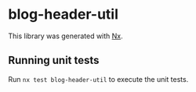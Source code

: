 # blog-header-util

This library was generated with [Nx](https://nx.dev).

## Running unit tests

Run `nx test blog-header-util` to execute the unit tests.
